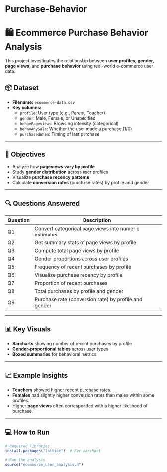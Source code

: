 # Purchase-Behavior
# 🛍️ Ecommerce Purchase Behavior Analysis

This project investigates the relationship between **user profiles**, **gender**, **page views**, and **purchase behavior** using real-world e-commerce user data.

## 📦 Dataset

- **Filename:** `ecommerce-data.csv`
- **Key columns:**
  - `profile`: User type (e.g., Parent, Teacher)
  - `gender`: Male, Female, or Unspecified
  - `behavPageviews`: Browsing intensity (categorical)
  - `behavAnySale`: Whether the user made a purchase (1/0)
  - `purchasedWhen`: Timing of last purchase

---

## 🎯 Objectives

- Analyze how **pageviews vary by profile**
- Study **gender distribution** across user profiles
- Visualize **purchase recency patterns**
- Calculate **conversion rates** (purchase rates) by profile and gender

---

## 🔍 Questions Answered

| Question | Description |
|----------|-------------|
| Q1       | Convert categorical page views into numeric estimates |
| Q2       | Get summary stats of page views by profile |
| Q3       | Compute total page views by profile |
| Q4       | Gender proportions across user profiles |
| Q5       | Frequency of recent purchases by profile |
| Q6       | Visualize purchase recency by profile |
| Q7       | Proportion of recent purchases |
| Q8       | Total purchases by profile and gender |
| Q9       | Purchase rate (conversion rate) by profile and gender |

---

## 📊 Key Visuals

- **Barcharts** showing number of recent purchases by profile
- **Gender-proportional tables** across user types
- **Boxed summaries** for behavioral metrics

---

## 📈 Example Insights

- **Teachers** showed higher recent purchase rates.
- **Females** had slightly higher conversion rates than males within some profiles.
- Higher **page views** often corresponded with a higher likelihood of purchase.

---

## 💻 How to Run

```r
# Required libraries
install.packages("lattice")  # For barchart

# Run the analysis
source("ecommerce_user_analysis.R")
